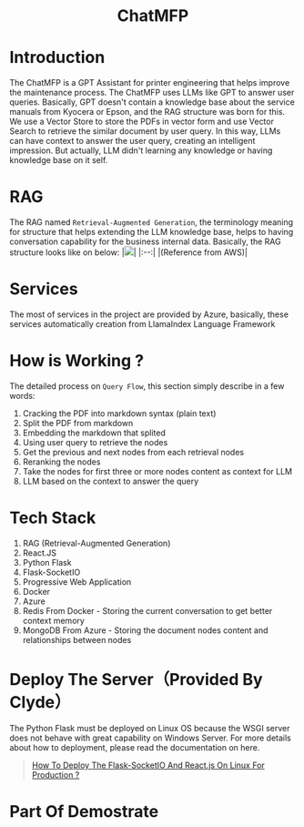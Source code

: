 <div align="center">
 
  # ChatMFP
  
</div>

# Introduction
The ChatMFP is a GPT Assistant for printer engineering that helps improve the maintenance process. The ChatMFP uses LLMs like GPT to answer user queries. Basically, GPT doesn't contain a knowledge base about the service manuals from Kyocera or Epson, and the RAG structure was born for this. We use a Vector Store to store the PDFs in vector form and use Vector Search to retrieve the similar document by user query. In this way, LLMs can have context to answer the user query, creating an intelligent impression. But actually, LLM didn't learning any knowledge or having knowledge base on it self.

# RAG
The RAG named `Retrieval-Augmented Generation`, the terminology meaning for structure that helps extending the LLM knowledge base, helps to having conversation capability for the business internal data. Basically, 
the RAG structure looks like on below:
|![](images/rag_from_aws.jpg)|
|:--:|
|(Reference from AWS)|

# Services
The most of services in the project are provided by Azure, basically, these services automatically creation from LlamaIndex Language Framework

# How is Working ?
The detailed process on `Query Flow`, this section simply describe in a few words:
1. Cracking the PDF into markdown syntax (plain text)
2. Split the PDF from markdown
3. Embedding the markdown that splited
4. Using user query to retrieve the nodes
5. Get the previous and next nodes from each retrieval nodes
6. Reranking the nodes
7. Take the nodes for first three or more nodes content as context for LLM
8. LLM based on the context to answer the query

# Tech Stack
1. RAG (Retrieval-Augmented Generation)
2. React.JS
3. Python Flask
4. Flask-SocketIO
5. Progressive Web Application
6. Docker
7. Azure
8. Redis From Docker - Storing the current conversation to get better context memory
9. MongoDB From Azure - Storing the document nodes content and relationships between nodes

# Deploy The Server（Provided By Clyde）
The Python Flask must be deployed on Linux OS because the WSGI server does not behave with great capability on Windows Server. For more details about how to deployment, please read the documentation on here.
> [How To Deploy The Flask-SocketIO And React.js On Linux For Production ?](https://medium.com/@asd66998854/deploy-the-flask-socketio-and-react-js-on-linux-step-by-step-adb01ab9db1e)

# Part Of Demostrate
